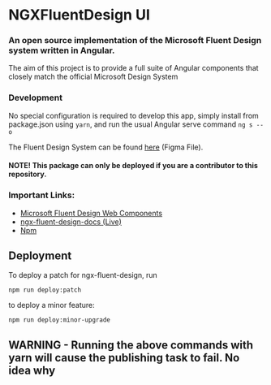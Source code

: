# NGXFluentDesign UI

### An open source implementation of the Microsoft Fluent Design system written in Angular.

The aim of this project is to provide a full suite of Angular components that closely match the official Microsoft Design System

### Development

No special configuration is required to develop this app, simply install from package.json using `yarn`, and run the usual Angular serve command `ng s --o`

The Fluent Design System can be found [here](https://aka.ms/FluentToolkits/Web/Figma) (Figma File).

#### NOTE! This package can only be deployed if you are a contributor to this repository.

### Important Links: 

- [Microsoft Fluent Design Web Components](https://developer.microsoft.com/en-us/fluentui#/controls/web)
- [ngx-fluent-design-docs (Live)](https://ngx-fluent-design.mfwebdev.net/home)
- [Npm](https://www.npmjs.com/package/ngx-fluent-design)

## Deployment
To deploy a patch for ngx-fluent-design, run  

```npm run deploy:patch```

to deploy a minor feature:

```npm run deploy:minor-upgrade```

## WARNING - Running the above commands with yarn will cause the publishing task to fail. No idea why

